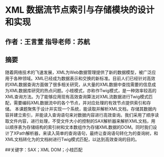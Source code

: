 # XML 数据流节点索引与存储模块的设计和实现
## 作者：王言萱 指导老师：苏航

## 摘要
随着网络技术的飞速发展，XML为Web数据管理提供了新的数据模型，被广泛应用于各种领域。XML已经成为数据表示和交换的新标准。目前人们已经针对高效的XML数据查询方面做了很多相关研究，从大量的XML数据中查找需要的信息成为XML数据库研究的热点问题。小枝模式，亦称作Twig模式，是一种效率较高的XML查询方法。为了能够应用现有高效查询算法对XML流数据进行Twig模式匹配，需要编码XML数据流中的各个节点，并对应处理的有效节点提供索引和存储。
本课题聚焦于设计并实现一个系统，能读取并解析XML文档，存储其数据内容并建立索引，并能读入查询语句来对数据内容进行高效查询。我们采用了顺序读取文件内容，进行处理，不受文件大小的控制的SAX解析器来解析XML文档，用以顺序表为存储结构的索引树和文本数组作为存储XML数据的DOM。同时我们设计了XPath解析器，来读入简单的查询语句，最终让查询语句转化为的查询树，和XML文档转化为的文档树进行Twig模式匹配，以达到高效查询的目的。

##关键字：SAX；XML DOM；小枝匹配
